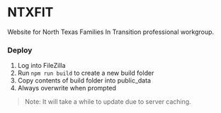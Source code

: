 # NTXFIT

Website for North Texas Families In Transition professional workgroup.

### Deploy

1. Log into FileZilla
2. Run `npm run build` to create a new build folder
3. Copy contents of build folder into public_data
4. Always overwrite when prompted

> Note: It will take a while to update due to server caching.